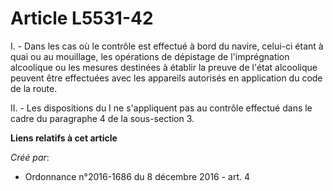 # Article L5531-42

I. - Dans les cas où le contrôle est effectué à bord du navire, celui-ci étant à quai ou au mouillage, les opérations de
dépistage de l'imprégnation alcoolique ou les mesures destinées à établir la preuve de l'état alcoolique peuvent être
effectuées avec les appareils autorisés en application du code de la route.

II. - Les dispositions du I ne s'appliquent pas au contrôle effectué dans le cadre du paragraphe 4 de la sous-section 3.

**Liens relatifs à cet article**

_Créé par_:

  - Ordonnance n°2016-1686 du 8 décembre 2016 - art. 4
